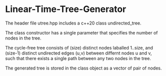 # Linear-Time-Tree-Generator

The header file utree.hpp includes a c++20 class undirected_tree. 

The class constructor has a single parameter that specifies the number of nodes in the tree.

The cycle-free tree consists of (size) distinct nodes laballed 1..size, and (size-1) distinct undirected edges (u,v) between differnt nodes u and v, such that there exists a single path between any two nodes in the tree. 

The generated tree is stored in the class object as a vector of pair of nodes. 

